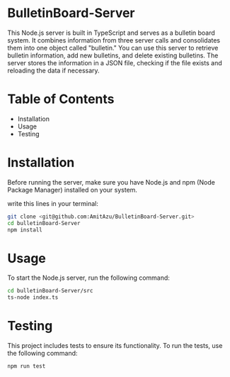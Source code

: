 # BulletinBoard-Server

This Node.js server is built in TypeScript and serves as a bulletin board system. It combines information from three server calls and consolidates them into one object called "bulletin." You can use this server to retrieve bulletin information, add new bulletins, and delete existing bulletins. The server stores the information in a JSON file, checking if the file exists and reloading the data if necessary.

# Table of Contents
- Installation
- Usage
- Testing

# Installation
Before running the server, make sure you have Node.js and npm (Node Package Manager) installed on your system.

write this lines in your terminal:
```bash
git clone <git@github.com:AmitAzu/BulletinBoard-Server.git>
cd bulletinBoard-Server
npm install
```

# Usage
To start the Node.js server, run the following command:
```bash
cd bulletinBoard-Server/src
ts-node index.ts
```

# Testing
This project includes tests to ensure its functionality. To run the tests, use the following command:
```bash
npm run test
```
 